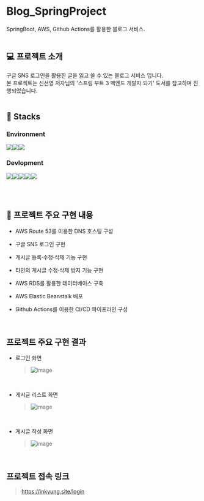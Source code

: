 # Blog_SpringProject

SpringBoot, AWS, Github Actions를 활용한 블로그 서비스.
<br></br>

## 💻 프로젝트 소개
구글 SNS 로그인을 활용한 글을 읽고 쓸 수 있는 블로그 서비스 입니다.<br>
본 프로젝트는 신선영 저자님의 '스프링 부트 3 벡엔드 개발자 되기' 도서를 참고하며 진행되었습니다.
<br></br>

## 📌 Stacks


### Environment

<img src="https://img.shields.io/badge/intellijidea-0062AD?style=for-the-badge&logo=intellijidea&logoColor=white"><img src="https://img.shields.io/badge/postman-FF6C37?style=for-the-badge&logo=postman&logoColor=white"><img src="https://img.shields.io/badge/github-181717?style=for-the-badge&logo=github&logoColor=white">


### Devlopment
<img src="https://img.shields.io/badge/springboot-6DB33F?style=for-the-badge&logo=springboot&logoColor=white"><img src="https://img.shields.io/badge/AWS Elastic Beanstalk -232F3E?style=for-the-badge&logo=amazonwebservices&logoColor=white"><img src="https://img.shields.io/badge/amazonrds-527FFF?style=for-the-badge&logo=amazonrds&logoColor=white"><img src="https://img.shields.io/badge/githubactions-\2088FF?style=for-the-badge&logo=githubactions&logoColor=white"><img src="https://img.shields.io/badge/amazonroute53-8C4FFF?style=for-the-badge&logo=amazonroute53&logoColor=white">

<br></br>

## 🔎 프로젝트 주요 구현 내용

- AWS Route 53를 이용한 DNS 호스팅 구성

- 구글 SNS 로그인 구현

- 게시글 등록·수정·삭제 기능 구현

- 타인의 게시글 수정·삭제 방지 기능 구현

- AWS RDS를 활용한 데이터베이스 구축

- AWS Elastic Beanstalk 배포

- Github Actions를 이용한 CI/CD 파이프라인 구성


<br>

## 프로젝트 주요 구현 결과

- 로그인 화면
  > ![image](https://github.com/SummerToday/Blog_SpringProject/assets/88650436/d2dc9df2-f147-4ae9-aa81-39176ff522b7)

<br>

- 게시글 리스트 화면
  > ![image](https://github.com/SummerToday/Blog_SpringProject/assets/88650436/abc8ccb4-0ce6-402d-88af-34e1c4bf3e07)

<br>

- 게시글 작성 화면
  > ![image](https://github.com/SummerToday/Blog_SpringProject/assets/88650436/572d824c-3461-4297-adb1-03a54779bf38)

<br>

## 프로젝트 접속 링크
> https://inkyung.site/login


